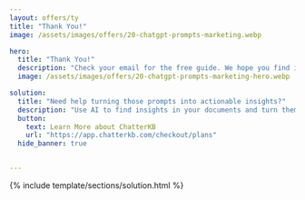 ```yaml
---
layout: offers/ty
title: "Thank You!"
image: /assets/images/offers/20-chatgpt-prompts-marketing.webp

hero:
  title: "Thank You!"
  description: "Check your email for the free guide. We hope you find it useful!."
  image: /assets/images/offers/20-chatgpt-prompts-marketing-hero.webp

solution:
  title: "Need help turning those prompts into actionable insights?"
  description: "Use AI to find insights in your documents and turn them into reports that you can share with your team and clients."
  button:
    text: Learn More about ChatterKB
    url: "https://app.chatterkb.com/checkout/plans"
  hide_banner: true


---
```


{% include template/sections/solution.html %}